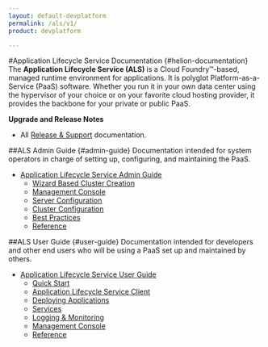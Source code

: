 ```yaml
---
layout: default-devplatform
permalink: /als/v1/
product: devplatform

---
```

<!--PUBLISHED-->

#Application Lifecycle Service Documentation {#helion-documentation}
 The **Application Lifecycle Service (ALS)** is a Cloud Foundry&trade;-based, managed runtime environment for applications. It is polyglot
Platform-as-a-Service (PaaS) software. Whether you run it in your own data
center using the hypervisor of your choice or on your favorite cloud
hosting provider, it provides the backbone for your private or public PaaS.


**Upgrade and Release Notes**

- All [Release & Support](#release-support) documentation.
 

##ALS Admin Guide {#admin-guide}
Documentation intended for system operators in charge of setting up, configuring, and maintaining the PaaS.

-   [Application Lifecycle Service Admin Guide](/als/v1/admin/)
    -   [Wizard Based Cluster Creation](/als/v1/admin/#wizard-based-cluster-creation)
    -   [Management Console](/als/v1/admin/#management-console)
    -   [Server Configuration](/als/v1/admin/#server-configuration)
    -   [Cluster Configuration](/als/v1/admin/#cluster-configuration)
    -   [Best Practices](/als/v1/admin/#best-practices)
    -   [Reference](/als/v1/admin/#reference)

##ALS User Guide {#user-guide}
Documentation intended for developers and other end users who will be using a PaaS set up and maintained by others.

-   [Application Lifecycle Service User Guide](/als/v1/user/)
    -   [Quick Start](/als/v1/user/#quick-start)
    -   [Application Lifecycle Service Client](/als/v1/user/#helion-client)
    -   [Deploying Applications](/als/v1/user/#deploying-applications)
    -   [Services](/als/v1/user/#services)
    -   [Logging & Monitoring](/als/v1/user/#logging-monitoring)
    -   [Management Console](/als/v1/user/#management-console)
    -   [Reference](/als/v1/user/#reference)